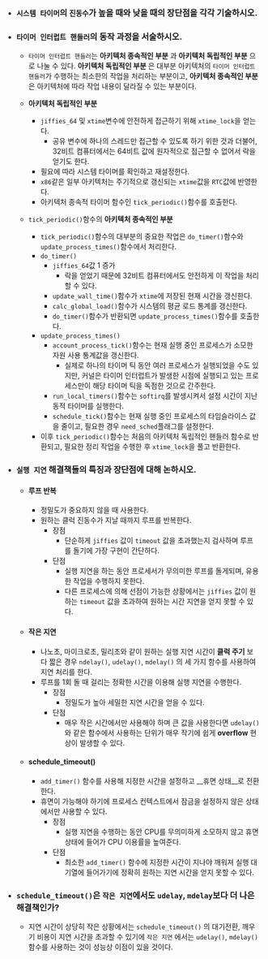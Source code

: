 - ### `시스템 타이머`의 `진동수`가 높을 때와 낮을 때의 장단점을 각각 기술하시오.

- ### `타이머 인터럽트 핸들러`의 동작 과정을 서술하시오.
    - `타이머 인터럽트 핸들러`는 __아키텍처 종속적인 부분__ 과 __아키텍처 독립적인 부분__ 으로 나눌 수 있다. __아키텍처 독립적인 부분__ 은 대부분 아키텍처의 `타이머 인터럽트 핸들러`가 수행하는 최소한의 작업을 처리하는 부분이고, __아키텍처 종속적인 부분__ 은 아키텍처에 따라 작업 내용이 달라질 수 있는 부분이다.
    - __아키텍처 독립적인 부분__
        - `jiffies_64` 및 `xtime`변수에 안전하게 접근하기 위해 `xtime_lock`을 얻는다.
            - 공유 변수에 하나의 스레드만 접근할 수 있도록 하기 위한 것과 더불어, 32비트 컴퓨터에서는 64비트 값에 원자적으로 접근할 수 없어서 락을 얻기도 한다.
        - 필요에 따라 시스템 타이머를 확인하고 재설정한다.
        - `x86`같은 일부 아키텍처는 주기적으로 갱신되는 `xtime`값을 `RTC`값에 반영한다.  
        - 아키텍처 종속적 타이머 함수인 `tick_periodic()`함수를 호출한다.

    - `tick_periodic()`함수의 __아키텍처 종속적인 부분__
        - `tick_periodic()`함수의 대부분의 중요한 작업은 `do_timer()`함수와 `update_process_times()`함수에서 처리한다.
        - `do_timer()`
            - `jiffies_64`값 1 증가
                - 락을 얻었기 때문에 32비트 컴퓨터에서도 안전하게 이 작업을 처리할 수 있다.
            - `update_wall_time()`함수가 `xtime`에 저장된 현재 시간을 갱신한다.
            - `calc_global_load()`함수가 시스템의 평균 로드 통계를 갱신한다.
            - `do_timer()`함수가 반환되면 `update_process_times()`함수를 호출한다.
        - `update_process_times()`
            - `account_process_tick()`함수는 현재 실행 중인 프로세스가 소모한 자원 사용 통계값을 갱신한다.
                - 실제로 하나의 타이머 틱 동안 여러 프로세스가 실행되었을 수도 있지만, 커널은 타이머 인터럽트가 발생한 시점에 실행되고 있는 프로세스만이 해당 타이머 틱을 독점한 것으로 간주한다.
            - `run_local_timers()`함수는 `softirq`를 발생시켜서 설정 시간이 지난 동적 타이머를 실행한다.
            - `schedule_tick()`함수는 현재 실행 중인 프로세스의 타임슬라이스 값을 줄이고, 필요한 경우 `need_sched`플래그를 설정한다.
        - 이후 `tick_periodic()`함수는 처음의 아키텍처 독립적인 핸들러 함수로 반환되고, 필요한 정리 작업을 수행한 후 `xtime_lock`을 풀고 반환한다.

- ### `실행 지연` 해결책들의 특징과 장단점에 대해 논하시오.
	- #### __루프 반복__
		- 정밀도가 중요하지 않을 때 사용한다.
		- 원하는 클럭 진동수가 지날 때까지 루프를 반복한다.
			- 장점
				- 단순하게 `jiffies` 값이 `timeout` 값을 초과했는지 검사하며 루프를 돌기에 가장 구현이 간단하다.
			- 단점
				- 실행 지연을 하는 동안 프로세서가 무의미한 루프를 돌게되며, 유용한 작업을 수행하지 못한다.
				- 다른 프로세스에 의해 선점이 가능한 상황에서는 `jiffies` 값이 원하는 `timeout` 값을 초과하여 원하는 시간 지연을 얻지 못할 수 있다. 
	
	- #### __작은 지연__
		- 나노초, 마이크로초, 밀리초와 같이 원하는 실행 지연 시간이 __클럭 주기__ 보다 짧은 경우 `ndelay()`, `udelay()`, `mdelay()` 의 세 가지 함수를 사용하여 지연 처리를 한다.
		- 루프를 1회 돌 때 걸리는 정확한 시간을 이용해 실행 지연을 수행한다.
			- 장점
				- 정밀도가 높아 세밀한 지연 시간을 얻을 수 있다.
			- 단점
				- 매우 작은 시간에서만 사용해야 하며 큰 값을 사용한다면 `udelay()` 와 같은 함수에서 사용하는 단위가 매우 작기에 쉽게 __overflow__ 현상이 발생할 수 있다.
	
	- #### __schedule_timeout()__
		- `add_timer()` 함수를 사용해 지정한 시간을 설정하고 __휴면 상태__로 전환한다.
		- 휴면이 가능해야 하기에 프로세스 컨텍스트에서 잠금을 설정하지 않은 상태에서만 사용할 수 있다.
			- 장점
				- 실행 지연을 수행하는 동안 CPU를 무의미하게 소모하지 않고 휴면 상태에 들어가 CPU 이용률을 높여준다.
			- 단점 
				- 최소한 `add_timer()` 함수에 지정한 시간이 지나야 깨워져 실행 대기열에 들어가기에 정확히 원하는 지연 시간을 얻지 못할 수 있다.
	
- ### `schedule_timeout()`은 `작은 지연`에서도 `udelay`, `mdelay`보다 더 나은 해결책인가?
	- 지연 시간이 상당히 작은 상황에서는 `schedule_timeout()` 의 대기전환, 깨우기 비용이 지연 시간을 초과할 수 있기에 `작은 지연` 에서는 `udelay()`, `mdelay()` 함수를 사용하는 것이 성능상 이점이 있을 것이다.

